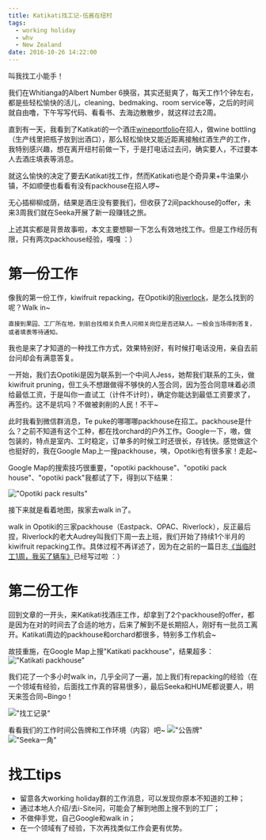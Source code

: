 ```yaml
---
title: Katikati找工记-伍酱在纽村
tags:
  - working holiday
  - whv
  - New Zealand
date: 2016-10-26 14:22:00
---
```


叫我找工小能手！

<!-- more -->

我们在Whitianga的Albert Number 6换宿，其实还挺爽了，每天工作1个钟左右，都是些轻松愉快的活儿，cleaning、bedmaking、room service等，之后的时间就自由噜，下午写写代码、看看书、去海边散散步，就这样过去2周。

直到有一天，我看到了Katikati的一个酒庄[wineportfolio](http://www.wineportfolio.co.nz/wineportfolio/)在招人，做wine bottling（生产线里把瓶子放到出酒口），那么轻松愉快又能近距离接触红酒生产的工作，我特别感兴趣，想在离开纽村前做一下，于是打电话过去问，确实要人，不过要本人去酒庄填表等消息。

就这么愉快的决定了要去Katikati找工作，然而Katikati也是个奇异果+牛油果小镇，不如顺便也看看有没有packhouse在招人啰~

无心插柳柳成荫，结果是酒庄没有要我们，但收获了2间packhouse的offer，未来3周我们就在Seeka开展了新一段赚钱之旅。

上述其实都是背景故事啦，本文主要想聊一下怎么有效地找工作。但是工作经历有限，只有两次packhouse经验，嘎嘎 ：）

# 第一份工作

像我的第一份工作，kiwifruit repacking，在Opotiki的[Riverlock](http://www.riverlock.co.nz)，是怎么找到的呢？Walk in~

```
直接到果园、工厂所在地，到前台找相关负责人问相关岗位是否还缺人。一般会当场得到答复，或者填表等待通知。
```

我也是来了才知道的一种找工作方式，效果特别好，有时候打电话没用，亲自去前台问却会有满意答复。

一开始，我们去Opotiki是因为联系到一个中间人Jess，她帮我们联系的工头，做kiwifruit pruning，但工头不想跟做得不够快的人签合同，因为签合同意味着必须给最低工资，于是叫你一直试工（计件不计时），确定你能达到最低工资要求了，再签约。这不是坑吗？不做被剥削的人民！不干~

此时我看到微信群消息，Te puke的哪哪哪packhouse在招工。packhouse是什么？之前不知道有这个工种，都在找orchard的户外工作。Google一下，嗷，做包装的，特点是室内、工时稳定，订单多的时候工时还很长，存钱快。感觉做这个也挺好的，我在Google Map上一搜packhouse，咦，Opotiki也有很多家！走起~

Google Map的搜索技巧很重要，"opotiki packhouse"、"opotiki pack house"、"opotiki pack"我都试了下，得到以下结果：

!["Opotiki pack results"](http://cdn.sinacloud.net/workingholiday/whv-job-hunting/opotikiPackhouse.png)

接下来就是看着地图，挨家去walk in了。

walk in Opotiki的三家packhouse（Eastpack、OPAC、Riverlock），反正最后捏，Riverlock的老大Audrey叫我们下周一去上班，我们开始了持续1个半月的kiwifruit repacking工作。具体过程不再详述了，因为在之前的一篇日志[《当临时工1周，我买了辆车》](/nz/blog/archives/about-work/#关于“工作”这件小事)已经写过啦 ：）

# 第二份工作

回到文章的一开头，来Katikati找酒庄工作，却拿到了2个packhouse的offer，都是因为在对的时间去了合适的地方，后来了解到不是长期招人，刚好有一批员工离开。Katikati周边的packhouse和orchard都很多，特别多工作机会~

故技重施，在Google Map上搜"Katikati packhouse"，结果超多：  
!["Katikati packhouse"](http://cdn.sinacloud.net/workingholiday/whv-job-hunting/katikatiPackhouse.png)

我们花了一个多小时walk in，几乎全问了一遍，加上我们有repacking的经验（在一个领域有经验，后面找工作真的容易很多），最后Seeka和HUME都说要人，明天来签合同~Bingo！

!["找工记录"](http://cdn.sinacloud.net/workingholiday/whv-job-hunting/jobList.jpg)  

看看我们的工作时间公告牌和工作环境（内容）吧~
!["公告牌"](http://cdn.sinacloud.net/workingholiday/whv-job-hunting/seekaWorktime.JPG)  
!["Seeka一角"](http://cdn.sinacloud.net/workingholiday/whv-job-hunting/seekaScene.JPG)  

# 找工tips

* 留意各大working holiday群的工作消息，可以发现你原本不知道的工种；
* 通过本地人介绍/去i-Site问，可能会了解到地图上搜不到的工厂；
* 不做伸手党，自己Google和walk in；
* 在一个领域有了经验，下次再找类似工作会更有优势。
